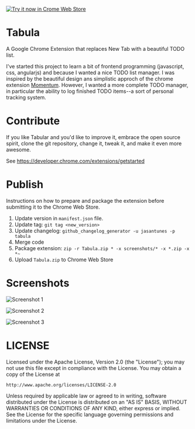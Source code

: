 <a target="_blank" href="https://chrome.google.com/webstore/detail/tabula-new-tab-to-do-list/pnadejonabhdibgdmgfcomljhddlpfcc">![Try it now in Crome Web Store](https://developer.chrome.com/webstore/images/ChromeWebStore_BadgeWBorder_v2_340x96.png "Click here to install this extension from the Chrome Web Store")</a>


Tabula
=======

A Google Chrome Extension that replaces New Tab with a beautiful TODO list.

I've started this project to learn a bit of frontend programming (javascript, css, angularjs) and because I wanted a nice TODO list manager.
I was inspired by the beautiful design ans simplistic approch of the chrome extension [Momentum](https://chrome.google.com/webstore/detail/momentum/laookkfknpbbblfpciffpaejjkokdgca). However, I wanted a more complete TODO manager, in particular the ability to log finished TODO items--a sort of personal tracking system.


# Contribute

If you like Tabular and you'd like to improve it, embrace the open source spirit, clone the git repository, change it, tweak it, and make it even more awesome.

See https://developer.chrome.com/extensions/getstarted


# Publish

Instructions on how to prepare and package the extension before submitting it to the  Chrome Web Store.

1. Update version in `manifest.json` file.
2. Update tag: `git tag <new_version>`
3. Update changelog: `github_changelog_generator -u jasantunes -p tabula`
4. Merge code
5. Package extension: `zip -r Tabula.zip * -x screenshots/* -x *.zip -x *~`
6. Upload `Tabula.zip` to Chrome Web Store


# Screenshots

![Screenshot 1](https://raw.github.com/jasantunes/Tabula/master/screenshots/Tabula1.png)

![Screenshot 2](https://raw.github.com/jasantunes/Tabula/master/screenshots/Tabula2.png)

![Screenshot 3](https://raw.github.com/jasantunes/Tabula/master/screenshots/Tabula3.png)


# LICENSE

Licensed under the Apache License, Version 2.0 (the "License");
you may not use this file except in compliance with the License.
You may obtain a copy of the License at

    http://www.apache.org/licenses/LICENSE-2.0

Unless required by applicable law or agreed to in writing, software
distributed under the License is distributed on an "AS IS" BASIS,
WITHOUT WARRANTIES OR CONDITIONS OF ANY KIND, either express or implied.
See the License for the specific language governing permissions and
limitations under the License.

